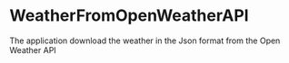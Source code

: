 # WeatherFromOpenWeatherAPI
The application download the weather in the Json format from the Open Weather API

